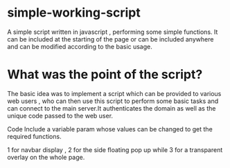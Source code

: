 # simple-working-script
A simple script written in javascript , performing some simple functions.
It can be included at the starting of the page or can be included anywhere and can be modified according to the basic usage.

# What was the point of the script?
 
The basic idea was to implement a script which can be provided to various web users , who can then use this script to perform some basic tasks and can connect to the main server.It authenticates the domain as well as the unique code passed to the web user.

Code Include a variable param whose values can be changed to get the required functions.

1 for navbar display , 2 for the side floating pop up while 3 for a transparent overlay on the whole page.




